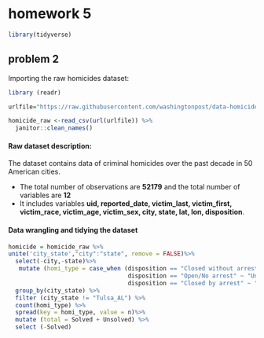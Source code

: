 homework 5
================

``` r
library(tidyverse)
```

## problem 2

Importing the raw homicides dataset:

``` r
library (readr)

urlfile="https://raw.githubusercontent.com/washingtonpost/data-homicides/master/homicide-data.csv"

homicide_raw <-read_csv(url(urlfile)) %>% 
  janitor::clean_names()
```

#### Raw dataset description:

The dataset contains data of criminal homicides over the past decade in
50 American cities.

-   The total number of observations are **52179** and the total number
    of variables are **12**
-   It includes variables **uid, reported_date, victim_last,
    victim_first, victim_race, victim_age, victim_sex, city, state, lat,
    lon, disposition**.

#### Data wrangling and tidying the dataset

``` r
homicide = homicide_raw %>%
unite('city_state',"city":"state", remove = FALSE)%>%
  select(-city,-state)%>%
   mutate (homi_type = case_when (disposition == "Closed without arrest" ~ "Unsolved", 
                                  disposition == "Open/No arrest" ~ "Unsolved", 
                                  disposition == "Closed by arrest" ~ "Solved" )) %>%
  group_by(city_state) %>%
  filter (city_state != "Tulsa_AL") %>%
  count(homi_type) %>%
  spread(key = homi_type, value = n)%>%
  mutate (total = Solved + Unsolved) %>%
  select (-Solved)
```

